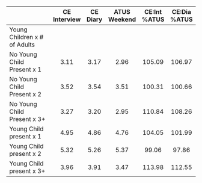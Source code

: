 
|                      | CE<br>Interview |  CE<br>Diary | ATUS<br>Weekend | CE:Int<br>%ATUS | CE:Dia<br>%ATUS |
| -------------------- | :----------: | :----------: | :----------: | :----------: | :----------: |
| Young Children x # of Adults |              |              |              |              |              |
| No Young Child Present x 1 |         3.11 |         3.17 |         2.96 |       105.09 |       106.97 |
| No Young Child Present x 2 |         3.52 |         3.54 |         3.51 |       100.31 |       100.66 |
| No Young Child Present x 3+ |         3.27 |         3.20 |         2.95 |       110.84 |       108.26 |
| Young Child present x 1 |         4.95 |         4.86 |         4.76 |       104.05 |       101.99 |
| Young Child present x 2 |         5.32 |         5.26 |         5.37 |        99.06 |        97.86 |
| Young Child present x 3+ |         3.96 |         3.91 |         3.47 |       113.98 |       112.55 |

